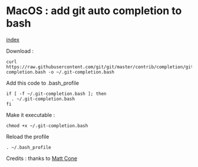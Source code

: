 # MacOS : add git auto completion to bash

[index](index.md)

Download : 

```
curl https://raw.githubusercontent.com/git/git/master/contrib/completion/git-completion.bash -o ~/.git-completion.bash
```
Add this code to .bash_profile

```
if [ -f ~/.git-completion.bash ]; then
  . ~/.git-completion.bash
fi
```

Make it executable :

`chmod +x ~/.git-completion.bash`

Reload the profile

`. ~/.bash_profile`

Credits : thanks to [Matt Cone](https://www.macinstruct.com/tutorials/how-to-enable-git-tab-autocomplete-on-your-mac/)

